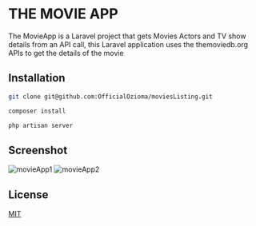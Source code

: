 # THE MOVIE APP

The MovieApp is a Laravel project that gets Movies Actors and TV show details from an API call, this Laravel application uses the themoviedb.org APIs to get the details of the movie

## Installation

```bash
git clone git@github.com:OfficialOzioma/moviesListing.git
```

```bash
composer install
```

```bash
php artisan server
```

## Screenshot

![movieApp1](https://user-images.githubusercontent.com/28990981/144425069-dfc85bda-50b7-4feb-89dd-fb3e65555afe.png)
![movieApp2](https://user-images.githubusercontent.com/28990981/144425249-9af7cc54-d109-4bff-8f8f-68c7172c08aa.png)

## License

[MIT](https://choosealicense.com/licenses/mit/)
